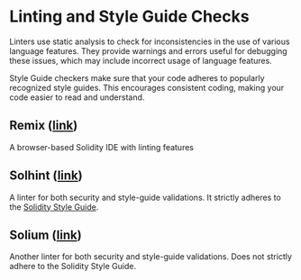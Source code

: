# Linting and Style Guide Checks
Linters use static analysis to check for inconsistencies in the use of various language features.
They provide warnings and errors useful for debugging these issues, which may include incorrect usage of language features.

Style Guide checkers make sure that your code adheres to popularly recognized style guides.
This encourages consistent coding, making your code easier to read and understand.

## Remix ([link](https://remix.ethereum.org/))
A browser-based Solidity IDE with linting features

## Solhint ([link](https://github.com/protofire/solhint))
A linter for both security and style-guide validations. It strictly adheres to the [Solidity Style Guide](https://solidity.readthedocs.io/en/latest/style-guide.html).

## Solium ([link](https://github.com/duaraghav8/Solium))
Another linter for both security and style-guide validations. Does not strictly adhere to the Solidity Style Guide.
